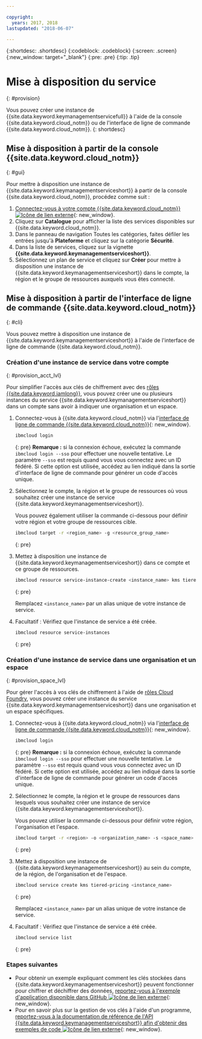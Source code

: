 ```yaml
---

copyright:
  years: 2017, 2018
lastupdated: "2018-06-07"

---
```


{:shortdesc: .shortdesc}
{:codeblock: .codeblock}
{:screen: .screen}
{:new_window: target="_blank"}
{:pre: .pre}
{:tip: .tip}

# Mise à disposition du service
{: #provision}

Vous pouvez créer une instance de {{site.data.keyword.keymanagementservicefull}} à l'aide de la console {{site.data.keyword.cloud_notm}} ou de l'interface de ligne de commande {{site.data.keyword.cloud_notm}}.
{: shortdesc}

## Mise à disposition à partir de la console {{site.data.keyword.cloud_notm}}
{: #gui}

Pour mettre à disposition une instance de {{site.data.keyword.keymanagementserviceshort}} à partir de la console {{site.data.keyword.cloud_notm}}, procédez comme suit :

1. [Connectez-vous à votre compte {{site.data.keyword.cloud_notm}} ![Icône de lien externe](../../icons/launch-glyph.svg "Icône de lien externe")](https://console.bluemix.net/){: new_window}.
2. Cliquez sur **Catalogue** pour afficher la liste des services disponibles sur {{site.data.keyword.cloud_notm}}.
3. Dans le panneau de navigation Toutes les catégories, faites défiler les entrées jusqu'à **Plateforme** et cliquez sur la catégorie **Sécurité**.
4. Dans la liste de services, cliquez sur la vignette **{{site.data.keyword.keymanagementserviceshort}}**.
5. Sélectionnez un plan de service et cliquez sur **Créer** pour mettre à disposition une instance de {{site.data.keyword.keymanagementserviceshort}} dans le compte, la région et le groupe de ressources auxquels vous êtes connecté.

## Mise à disposition à partir de l'interface de ligne de commande {{site.data.keyword.cloud_notm}}
{: #cli}

Vous pouvez mettre à disposition une instance de {{site.data.keyword.keymanagementserviceshort}} à l'aide de l'interface de ligne de commande {{site.data.keyword.cloud_notm}}.  

### Création d'une instance de service dans votre compte
{: #provision_acct_lvl}

Pour simplifier l'accès aux clés de chiffrement avec des [rôles {{site.data.keyword.iamlong}}](/docs/iam/users_roles.html#iamusermanrol), vous pouvez créer une ou plusieurs instances du service {{site.data.keyword.keymanagementserviceshort}} dans un compte sans avoir à indiquer une organisation et un espace. 

1. Connectez-vous à {{site.data.keyword.cloud_notm}} via l'[interface de ligne de commande {{site.data.keyword.cloud_notm}}](/docs/cli/reference/bluemix_cli/get_started.html){: new_window}.

    ```sh
    ibmcloud login
    ```
    {: pre}
    **Remarque :** si la connexion échoue, exécutez la commande `ibmcloud login --sso` pour effectuer une nouvelle tentative. Le paramètre `--sso` est requis quand vous vous connectez avec un ID fédéré. Si cette option est utilisée, accédez au lien indiqué dans la sortie d'interface de ligne de commande pour générer un code d'accès unique.

2. Sélectionnez le compte, la région et le groupe de ressources où vous souhaitez créer une instance de service {{site.data.keyword.keymanagementserviceshort}}.

    Vous pouvez également utiliser la commande ci-dessous pour définir votre région et votre groupe de ressources cible.

    ```sh
    ibmcloud target -r <region_name> -g <resource_group_name>
    ```
    {: pre}

3. Mettez à disposition une instance de {{site.data.keyword.keymanagementserviceshort}} dans ce compte et ce groupe de ressources.

    ```sh
    ibmcloud resource service-instance-create <instance_name> kms tiered-pricing
    ```
    {: pre}

    Remplacez `<instance_name>` par un alias unique de votre instance de service.

4. Facultatif : Vérifiez que l'instance de service a été créée.

    ```sh
    ibmcloud resource service-instances
    ```
    {: pre}

### Création d'une instance de service dans une organisation et un espace
{: #provision_space_lvl}

Pour gérer l'accès à vos clés de chiffrement à l'aide de [rôles Cloud Foundry](/docs/iam/cfaccess.html), vous pouvez créer une instance du service {{site.data.keyword.keymanagementserviceshort}} dans une organisation et un espace spécifiques.  

1. Connectez-vous à {{site.data.keyword.cloud_notm}} via l'[interface de ligne de commande {{site.data.keyword.cloud_notm}}](/docs/cli/reference/bluemix_cli/get_started.html){: new_window}.

    ```sh
    ibmcloud login
    ```
    {: pre}
    **Remarque :** si la connexion échoue, exécutez la commande `ibmcloud login --sso` pour effectuer une nouvelle tentative. Le paramètre `--sso` est requis quand vous vous connectez avec un ID fédéré. Si cette option est utilisée, accédez au lien indiqué dans la sortie d'interface de ligne de commande pour générer un code d'accès unique.

2. Sélectionnez le compte, la région et le groupe de ressources dans lesquels vous souhaitez créer une instance de service {{site.data.keyword.keymanagementserviceshort}}.

    Vous pouvez utiliser la commande ci-dessous pour définir votre région, l'organisation et l'espace.

    ```sh
    ibmcloud target -r <region> -o <organization_name> -s <space_name>
    ```
    {: pre}

3. Mettez à disposition une instance de {{site.data.keyword.keymanagementserviceshort}} au sein du compte, de la région, de l'organisation et de l'espace.

    ```sh
    ibmcloud service create kms tiered-pricing <instance_name>
    ```
    {: pre}

    Remplacez `<instance_name>` par un alias unique de votre instance de service.

4. Facultatif : Vérifiez que l'instance de service a été créée.

    ```sh
    ibmcloud service list
    ```
    {: pre}


### Etapes suivantes

- Pour obtenir un exemple expliquant comment les clés stockées dans {{site.data.keyword.keymanagementserviceshort}} peuvent fonctionner pour chiffrer et déchiffrer des données, [reportez-vous à l'exemple d'application disponible dans GitHub ![Icône de lien externe](../../icons/launch-glyph.svg "Icône de lien externe")](https://github.com/IBM-Bluemix/key-protect-helloworld-python){: new_window}.
- Pour en savoir plus sur la gestion de vos clés à l'aide d'un programme, [reportez-vous à la documentation de référence de l'API {{site.data.keyword.keymanagementserviceshort}} afin d'obtenir des exemples de code ![Icône de lien externe](../../icons/launch-glyph.svg "Icône de lien externe")](https://console.bluemix.net/apidocs/639){: new_window}.
